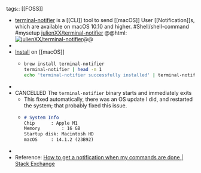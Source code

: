 tags:: [[FOSS]]

- [terminal-notifier](https://github.com/julienXX/terminal-notifier) is a [[CLI]] tool to send [[macOS]] User [[Notification]]s, which are available on macOS 10.10 and higher. #Shell/shell-command #mysetup
  [julienXX/terminal-notifier](https://github.com/julienXX/terminal-notifier)
  @@html: <a href="https://github.com/julienXX/terminal-notifier/"><img src="https://github-readme-stats-astronomer.vercel.app/api/pin/?username=julienXX&repo=terminal-notifier&theme=tokyonight" alt="julienXX/terminal-notifier"/></a>@@
-
- [Install](https://github.com/julienXX/terminal-notifier#download) on [[macOS]]
	- ```bash
	  brew install terminal-notifier
	  terminal-notifier | head -n 1
	  echo 'terminal-notifier successfully installed' | terminal-notifier -sound default
	  ```
-
- CANCELLED The `terminal-notifier` binary starts and immediately exits
	- This fixed automatically, there was an OS update I did, and restarted the system; that probably fixed this issue.
	- ```markdown
	  # System Info
	  Chip		: Apple M1
	  Memory		: 16 GB
	  Startup disk: Macintosh HD
	  macOS		: 14.1.2 (23B92)
	  ```
-
- Reference: [How to get a notification when my commands are done | Stack Exchange](https://apple.stackexchange.com/a/85969)